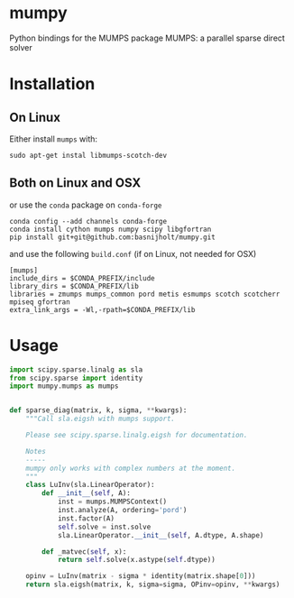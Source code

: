 # mumpy
Python bindings for the MUMPS package MUMPS: a parallel sparse direct solver

# Installation
## On Linux
Either install `mumps` with:
```
sudo apt-get instal libmumps-scotch-dev
```

## Both on Linux and OSX
or use the `conda` package on `conda-forge`
```
conda config --add channels conda-forge
conda install cython mumps numpy scipy libgfortran
pip install git+git@github.com:basnijholt/mumpy.git
```
and use the following `build.conf` (if on Linux, not needed for OSX)

```
[mumps]
include_dirs = $CONDA_PREFIX/include
library_dirs = $CONDA_PREFIX/lib
libraries = zmumps mumps_common pord metis esmumps scotch scotcherr mpiseq gfortran
extra_link_args = -Wl,-rpath=$CONDA_PREFIX/lib
```

# Usage
```python
import scipy.sparse.linalg as sla
from scipy.sparse import identity
import mumpy.mumps as mumps


def sparse_diag(matrix, k, sigma, **kwargs):
    """Call sla.eigsh with mumps support.

    Please see scipy.sparse.linalg.eigsh for documentation.

    Notes
    -----
    mumpy only works with complex numbers at the moment.
    """
    class LuInv(sla.LinearOperator):
        def __init__(self, A):
            inst = mumps.MUMPSContext()
            inst.analyze(A, ordering='pord')
            inst.factor(A)
            self.solve = inst.solve
            sla.LinearOperator.__init__(self, A.dtype, A.shape)

        def _matvec(self, x):
            return self.solve(x.astype(self.dtype))

    opinv = LuInv(matrix - sigma * identity(matrix.shape[0]))
    return sla.eigsh(matrix, k, sigma=sigma, OPinv=opinv, **kwargs)
```
